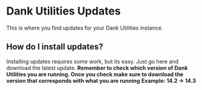 # Dank Utilities Updates
This is where you find updates for your Dank Utilities instance.

## How do I install updates?
Installing updates requires some work, but its easy. Just go here and download the latest update. 
**Remember to check which version of Dank Utilities you are running. Once you check make sure to download the version that corresponds with what you are running**
**Example: 14.2 -> 14.3**
